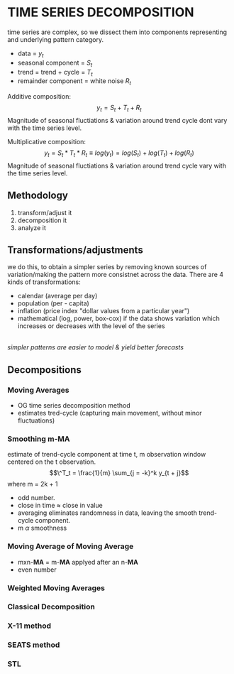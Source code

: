 # TIME SERIES DECOMPOSITION
time series are complex, so we dissect them into components representing and underlying pattern category.
- data = $y_t$
- seasonal component = $S_t$
- trend = trend + cycle = $T_t$
- remainder component = white noise $R_t$

Additive composition:  $$y_t = S_t + T_t + R_t$$
Magnitude of seasonal fluctiations & variation around trend cycle dont vary with the time series level.
<br>

Multiplicative composition:  $$y_t = S_t * T_t * R_t \equiv log(y_t) = log(S_t) + log(T_t) + log(R_t)$$
Magnitude of seasonal fluctiations & variation around trend cycle vary with the time series level.
<br>
## Methodology
1. transform/adjust it
2. decomposition it
3. analyze it
## Transformations/adjustments
we do this, to obtain a simpler series by removing known sources of variation/making the pattern more consistnet across the data. There are 4 kinds of transformations:
- calendar (average per day)
- population (per - capita)
- inflation (price index "dollar values from a particular year")
- mathematical (log, power, box-cox) if the data shows variation which increases or decreases with the level of the series

<br>*simpler patterns are easier to model & yield better forecasts*

## Decompositions

### Moving Averages
- OG time series decomposition method
- estimates tred-cycle (capturing main movement, without minor fluctuations)
### Smoothing m-**MA**
estimate of trend-cycle component at time t, m observation window centered on the t observation.
$$\^T_t = \frac{1}{m} \sum_{j = -k}^k y_{t + j}$$
where m = 2k + 1
- odd number.
- close in time $\approx$ close in value
- averaging eliminates randomness in data, leaving the smooth trend-cycle component.
- m $\alpha$ smoothness
### Moving Average of Moving Average
- mxn-**MA** = m-**MA** applyed after an n-**MA**
- even number
### Weighted Moving Averages

### Classical Decomposition

### X-11 method

### SEATS method

### STL